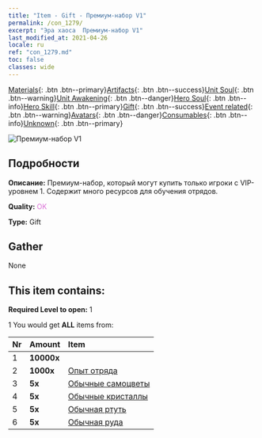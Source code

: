 ```yaml
---
title: "Item - Gift - Премиум-набор V1"
permalink: /con_1279/
excerpt: "Эра хаоса  Премиум-набор V1"
last_modified_at: 2021-04-26
locale: ru
ref: "con_1279.md"
toc: false
classes: wide
---
```

 [Materials](/ItemsRU/){: .btn .btn--primary}[Artifacts](/ItemsRU/Artifacts/){: .btn .btn--success}[Unit Soul](/ItemsRU/UnitSoul/){: .btn .btn--warning}[Unit Awakening](/ItemsRU/UnitAwakening/){: .btn .btn--danger}[Hero Soul](/ItemsRU/HeroSoul/){: .btn .btn--info}[Hero Skill](/ItemsRU/HeroSkill/){: .btn .btn--primary}[Gift](/ItemsRU/Gift/){: .btn .btn--success}[Event related](/ItemsRU/Events/){: .btn .btn--warning}[Avatars](/ItemsRU/Avatars/){: .btn .btn--danger}[Consumables](/ItemsRU/Consumables/){: .btn .btn--info}[Unknown](/ItemsRU/Unknown/){: .btn .btn--primary}

 ![Премиум-набор V1](/images/t/i_905001.png)

## Подробности
 **Описание:** Премиум-набор, который могут купить только игроки с VIP-уровнем 1. Содержит много ресурсов для обучения отрядов.

 **Quality:** <span style="color: #DA70D6">OK</span>

 **Type:** Gift

## Gather

  None

## This item contains:

 **Required Level to open:** 1

 1 You would get **ALL** items  from:

  | Nr | Amount |     Item    |
  |:---|:-------|:------------|
  | 1 |  **10000x** | <i class="fas fa-coins"/> |  | 
  | 2 |  **1000x** | [Опыт отряда](/ItemsRU/con_902/) |  | 
  | 3 |  **5x** | [Обычные самоцветы](/ItemsRU/mat_10/) |  | 
  | 4 |  **5x** | [Обычные кристаллы](/ItemsRU/mat_11/) |  | 
  | 5 |  **5x** | [Обычная ртуть](/ItemsRU/mat_8/) |  | 
  | 6 |  **5x** | [Обычная руда](/ItemsRU/mat_6/) |  | 
